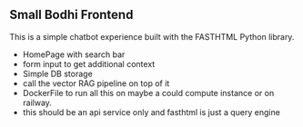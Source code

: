 ## Small Bodhi Frontend

This is a simple chatbot experience built with the FASTHTML Python library.

- HomePage with search bar
- form input to get additional context
- Simple DB storage
- call the vector RAG pipeline on top of it
- DockerFile to run all this on maybe a could compute instance or on railway.
- this should be an api service only and fasthtml is just a query engine